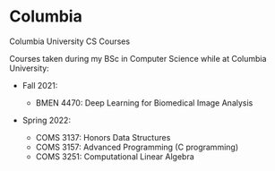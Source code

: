 # Columbia
Columbia University CS Courses

Courses taken during my BSc in Computer Science while at Columbia University:

- Fall 2021:
    - BMEN 4470: Deep Learning for Biomedical Image Analysis

- Spring 2022:
    - COMS 3137: Honors Data Structures
    - COMS 3157: Advanced Programming (C programming)
    - COMS 3251: Computational Linear Algebra
